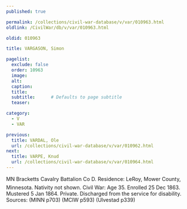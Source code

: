 ```yaml
---
published: true

permalink: /collections/civil-war-database/v/var/010963.html
oldlink: /CivilWar/db/v/var/010963.html

oldid: 010963

title: VARGASON, Simon

pagelist:
  exclude: false
  order: 10963
  image: 
  alt:
  caption:
  title:
  subtitle:      # Defaults to page subtitle
  teaser:

category: 
  - V 
  - VAR

previous:
  title: VARDAL, Ole
  url: /collections/civil-war-database/v/var/010962.html  
next:
  title: VARPE, Knud
  url: /collections/civil-war-database/v/var/010964.html   
---
```

MN Brackett&#146;s Cavalry Battalion Co D. Residence: LeRoy, Mower County, Minnesota. Nativity not shown. Civil War: Age 35. Enrolled 25 Dec 1863. Mustered 5 Jan 1864. Private. Discharged from the service for disability. Sources: (MINN p703) (MCIW p593) (Ulvestad p339)